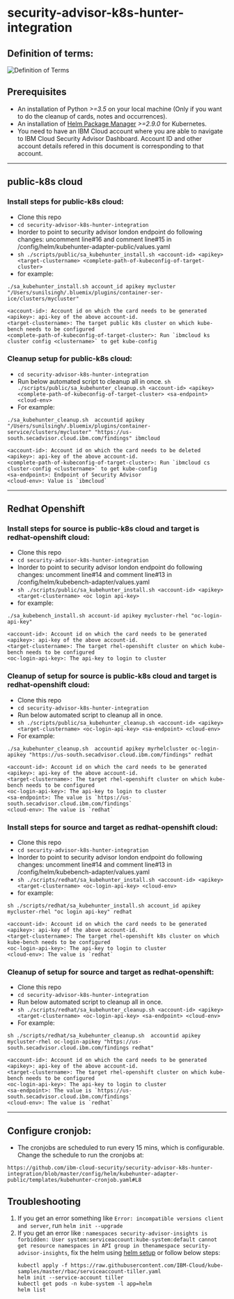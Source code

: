 # security-advisor-k8s-hunter-integration

## Definition of terms:

![Definition of Terms](https://github.com/ibm-cloud-security/security-advisor-k8s-hunter-integration/blob/master/kube-definitions.png) 

## Prerequisites 
- An installation of Python *>=3.5* on your local machine (Only if you want to do the cleanup of cards, notes and occurrences).
- An installation of [Helm Package Manager](https://docs.helm.sh/using_helm/#from-script) *>=2.9.0* for Kubernetes.
- You need to have an IBM Cloud account where you are able to navigate to IBM Cloud Security Advisor Dashboard. Account ID and other account details refered in this document is corresponding to that account.

<hr>

## public-k8s cloud 
### Install steps for public-k8s cloud:
- Clone this repo
- `cd security-advisor-k8s-hunter-integration`
- Inorder to point to security advisor london endpoint do following changes:
  uncomment line#16 and comment line#15 in /config/helm/kubehunter-adapter-public/values.yaml 
- `sh ./scripts/public/sa_kubehunter_install.sh <account-id> <apikey> <target-clustername> <complete-path-of-kubeconfig-of-target-cluster>`
- for example: 
```
./sa_kubehunter_install.sh account_id apikey mycluster "/Users/sunilsingh/.bluemix/plugins/container-ser-ice/clusters/mycluster"

<account-id>: Account id on which the card needs to be generated
<apikey>: api-key of the above account-id.
<target-clustername>: The target public k8s cluster on which kube-bench needs to be configured 
<complete-path-of-kubeconfig-of-target-cluster>: Run `ibmcloud ks cluster config <clustername>` to get kube-config
```

### Cleanup setup for public-k8s cloud:
- `cd security-advisor-k8s-hunter-integration`
- Run below automated script to cleanup all in once.
`sh ./scripts/public/sa_kubehunter_cleanup.sh <account-id> <apikey> <complete-path-of-kubeconfig-of-target-cluster> <sa-endpoint> <cloud-env>`
- For example: 
 ```
 ./sa_kubehunter_cleanup.sh  accountid apikey "/Users/sunilsingh/.bluemix/plugins/container-service/clusters/mycluster" "https://us-south.secadvisor.cloud.ibm.com/findings" ibmcloud

<account-id>: Account id on which the card needs to be deleted
<apikey>: api-key of the above account-id.
<complete-path-of-kubeconfig-of-target-cluster>: Run `ibmcloud cs cluster-config <clustername>` to get kube-config
<sa-endpoint>: Endpoint of Security Advisor
<cloud-env>: Value is `ibmcloud`
```
<hr>

## Redhat Openshift
### Install steps for source is public-k8s cloud and target is redhat-openshift cloud:
- Clone this repo
- `cd security-advisor-k8s-hunter-integration`
- Inorder to point to security advisor london endpoint do following changes:
  uncomment line#14 and comment line#13 in /config/helm/kubebench-adapter/values.yaml 
- `sh ./scripts/public/sa_kubehunter_install.sh <account-id> <apikey> <target-clustername> <oc login api-key>`
- for example: 
```
./sa_kubebench_install.sh account-id apikey mycluster-rhel "oc-login-api-key"

<account-id>: Account id on which the card needs to be generated
<apikey>: api-key of the above account-id.
<target-clustername>: The target rhel-openshift cluster on which kube-bench needs to be configured 
<oc-login-api-key>: The api-key to login to cluster
```

### Cleanup of setup for source is public-k8s cloud and target is redhat-openshift cloud:
- Clone this repo
- `cd security-advisor-k8s-hunter-integration`
- Run below automated script to cleanup all in once.
- `sh ./scripts/public/sa_kubehunter_cleanup.sh <account-id> <apikey> <target-clustername> <oc-login-api-key> <sa-endpoint> <cloud-env>`
-  For example: 
```
./sa_kubehunter_cleanup.sh  accountid apikey myrhelcluster oc-login-apikey "https://us-south.secadvisor.cloud.ibm.com/findings" redhat

<account-id>: Account id on which the card needs to be generated
<apikey>: api-key of the above account-id.
<target-clustername>: The target rhel-openshift cluster on which kube-bench needs to be configured 
<oc-login-api-key>: The api-key to login to cluster
<sa-endpoint>: The value is `https://us-south.secadvisor.cloud.ibm.com/findings`
<cloud-env>: The value is `redhat`
```

### Install steps for source and target as redhat-openshift cloud:
- Clone this repo
- `cd security-advisor-k8s-hunter-integration`
- Inorder to point to security advisor london endpoint do following changes:
  uncomment line#14 and comment line#13 in /config/helm/kubebench-adapter/values.yaml 
- `sh ./scripts/redhat/sa_kubehunter_install.sh <account-id> <apikey> <target-clustername> <oc-login-api-key> <cloud-env>`
- for example: 
```
sh ./scripts/redhat/sa_kubehunter_install.sh account_id apikey mycluster-rhel "oc login api-key" redhat

<account-id>: Account id on which the card needs to be generated
<apikey>: api-key of the above account-id.
<target-clustername>: The target rhel-openshift k8s cluster on which kube-bench needs to be configured 
<oc-login-api-key>: The api-key to login to cluster
<cloud-env>: The value is `redhat`
```

### Cleanup of setup for source and target as redhat-openshift:

- Clone this repo
- `cd security-advisor-k8s-hunter-integration`
- Run below automated script to cleanup all in once.
- `sh ./scripts/redhat/sa_kubehunter_cleanup.sh <account-id> <apikey> <target-clustername> <oc-login-api-key> <sa-endpoint> <cloud-env>`
-  For example: 
```
sh ./scripts/redhat/sa_kubehunter_cleanup.sh  accountid apikey mycluster-rhel oc-login-apikey "https://us-south.secadvisor.cloud.ibm.com/findings redhat"

<account-id>: Account id on which the card needs to be generated
<apikey>: api-key of the above account-id.
<target-clustername>: The target rhel-openshift cluster on which kube-bench needs to be configured 
<oc-login-api-key>: The api-key to login to cluster
<sa-endpoint>: The value is `https://us-south.secadvisor.cloud.ibm.com/findings`
<cloud-env>: The value is `redhat`
```
<hr>

## Configure cronjob:
- The cronjobs are scheduled to run every 15 mins, which is configurable. Change the schedule to run the cronjobs at: 
```
https://github.com/ibm-cloud-security/security-advisor-k8s-hunter-integration/blob/master/config/helm/kubehunter-adapter-public/templates/kubehunter-cronjob.yaml#L8
```

## Troubleshooting

1. If you get an error something like `Error: incompatible versions client and server`, run `helm init --upgrade`
2. If you get an error like : `namespaces security-advisor-insights is forbidden: User system:serviceaccount:kube-system:default cannot get resource namespaces in API group in thenamespace security-advisor-insights`, fix the helm using [helm setup](https://cloud.ibm.com/docs/containers?topic=containers-integrations#helm) or follow below steps:
   ```kubectl delete deployment tiller-deploy -n kube-system
   kubectl apply -f https://raw.githubusercontent.com/IBM-Cloud/kube-samples/master/rbac/serviceaccount-tiller.yaml
   helm init --service-account tiller
   kubectl get pods -n kube-system -l app=helm
   helm list
   ```
